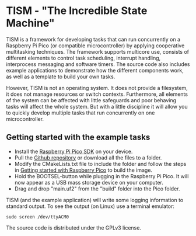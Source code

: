 # TISM - "The Incredible State Machine"

TISM is a framework for developing tasks that can run concurrently on a Raspberry Pi Pico (or compatible microcontroller) by applying cooperative multitasking techniques. The framework supports multicore use, consists of different elements to control task scheduling, interrupt handling, interprocess messaging and software timers. The source code also includes example applications to demonstrate how the different components work, as well as a template to build your own tasks.

However, TISM is not an operating system. It does not provide a filesystem, it does not manage resources or switch contexts. Furthermore, all elements of the system can be affected with little safeguards and poor behaving tasks will affect the whole system. But with a little discipline it will allow you to quickly develop multiple tasks that run concurrently on one microcontroller.

## Getting started with the example tasks
- Install the [Raspberry Pi Pico SDK](https://datasheets.raspberrypi.com/pico/getting-started-with-pico.pdf) on your device.
- Pull the [Github repository](https://docs.github.com/en/repositories/creating-and-managing-repositories/cloning-a-repository) or download all the files to a folder.
- Modify the CMakeLists.txt file to include the folder and follow the steps in [Getting started with Raspberry Pico](https://datasheets.raspberrypi.com/pico/getting-started-with-pico.pdf) to build the image.
- Hold the BOOTSEL-button while plugging in the Raspberry Pi Pico. It will now appear as a USB mass storage device on your computer.
- Drag and drop "main.uf2" from the "build" folder into the Pico folder.

TISM (and the example application) will write some logging information to standard output. To see the output (on Linux) use a terminal emulator:

`sudo screen /dev/ttyACM0`


The source code is distributed under the GPLv3 license.

